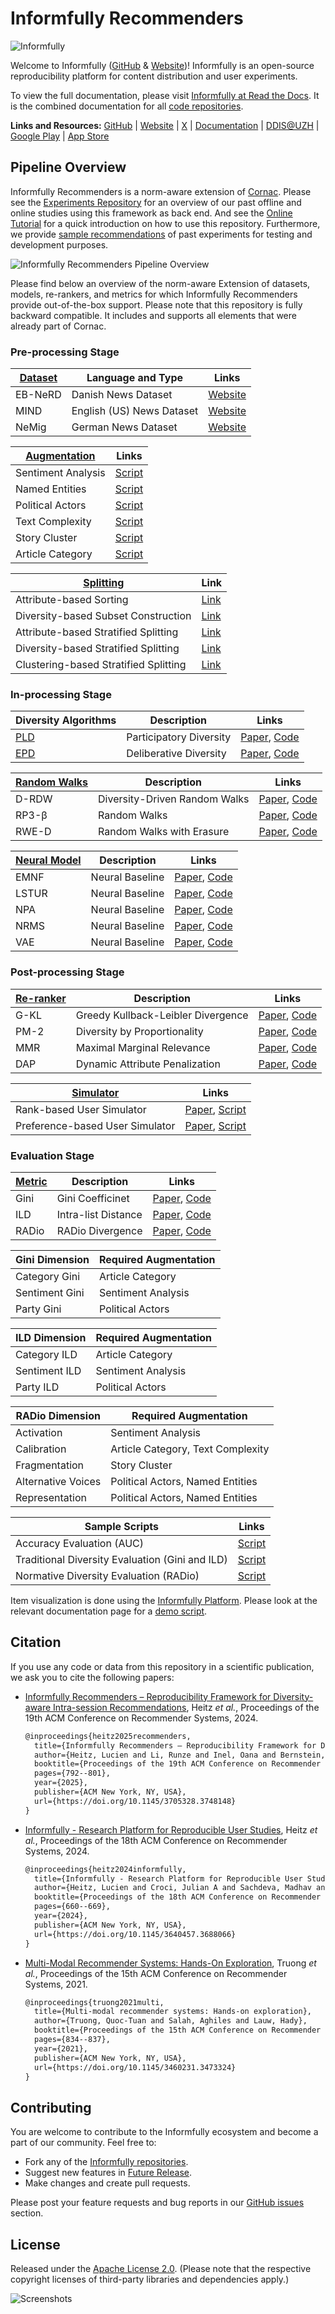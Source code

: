 # Informfully Recommenders

![Informfully](https://raw.githubusercontent.com/Informfully/Documentation/main/docs/source/img/logo_banner.png)

Welcome to Informfully ([GitHub](https://github.com/orgs/Informfully) & [Website](https://informfully.ch/))!
Informfully is an open-source reproducibility platform for content distribution and user experiments.

To view the full documentation, please visit [Informfully at Read the Docs](https://informfully.readthedocs.io/).
It is the combined documentation for all [code repositories](https://github.com/orgs/Informfully/repositories).

**Links and Resources:** [GitHub](https://github.com/orgs/Informfully) | [Website](https://informfully.ch) | [X](https://x.com/informfully) | [Documentation](https://informfully.readthedocs.io) | [DDIS@UZH](https://www.ifi.uzh.ch/en/ddis.html) | [Google Play](https://play.google.com/store/apps/details?id=ch.uzh.ifi.news) | [App Store](https://apps.apple.com/us/app/informfully/id1460234202)

## Pipeline Overview

Informfully Recommenders is a norm-aware extension of [Cornac](https://github.com/PreferredAI/cornac).
Please see the [Experiments Repository](https://github.com/Informfully/Experiments) for an overview of our past offline and online studies using this framework as back end.
And see the [Online Tutorial](https://github.com/Informfully/Experiments/tree/main/experiments/tutorial) for a quick introduction on how to use this repository.
Furthermore, we provide [sample recommendations](https://github.com/Informfully/Experiments/tree/main/experiments/recsys_2025/final_recommendations) of past experiments for testing and development purposes.

![Informfully Recommenders Pipeline Overview](https://raw.githubusercontent.com/Informfully/Documentation/refs/heads/main/docs/source/uml/framework_extension_v4.2.png)

Please find below an overview of the norm-aware Extension of datasets, models, re-rankers, and metrics for which Informfully Recommenders provide out-of-the-box support.
Please note that this repository is fully backward compatible.
It includes and supports all elements that were already part of Cornac.

### Pre-processing Stage

| [Dataset](https://informfully.readthedocs.io/en/latest/loading.html) | Language and Type | Links |
|-|-|-|
| EB-NeRD | Danish News Dataset | [Website](https://recsys.eb.dk) |
| MIND | English (US) News Dataset | [Website](https://msnews.github.io) |
| NeMig | German News Dataset | [Website](https://github.com/andreeaiana/nemig) |

| [Augmentation](https://informfully.readthedocs.io/en/latest/augmentation.html) | Links |
|-|-|
| Sentiment Analysis | [Script](https://github.com/Informfully/Recommenders/blob/main/cornac/augmentation/sentiment.py) |
| Named Entities | [Script](https://github.com/Informfully/Recommenders/blob/main/cornac/augmentation/enrich_ne.py) |
| Political Actors | [Script](https://github.com/Informfully/Recommenders/blob/main/cornac/augmentation/party.py) |
| Text Complexity | [Script](https://github.com/Informfully/Recommenders/blob/main/cornac/augmentation/readability.py) |
| Story Cluster | [Script](https://github.com/Informfully/Recommenders/blob/main/cornac/augmentation/story.py) |
| Article Category | [Script](https://github.com/Informfully/Recommenders/blob/main/cornac/augmentation/category.py) |

| [Splitting](https://informfully.readthedocs.io/en/latest/splitting.html) | Link |
|-|-|
| Attribute-based Sorting | [Link](https://github.com/Informfully/Recommenders/blob/main/cornac/eval_methods/stratified_split_diversity.py) |
| Diversity-based Subset Construction | [Link](https://github.com/Informfully/Recommenders/blob/main/cornac/eval_methods/stratified_split_diversity.py) |
| Attribute-based Stratified Splitting | [Link](https://github.com/Informfully/Recommenders/blob/main/cornac/eval_methods/stratified_split_diversity.py) |
| Diversity-based Stratified Splitting | [Link](https://github.com/Informfully/Recommenders/blob/main/cornac/eval_methods/stratified_split_diversity.py) |
| Clustering-based Stratified Splitting | [Link](https://github.com/Informfully/Recommenders/blob/main/cornac/eval_methods/stratified_split_diversity.py) |

### In-processing Stage

| Diversity Algorithms | Description | Links |
|-|-|-|
| [PLD](https://informfully.readthedocs.io/en/latest/participatory.html) | Participatory Diversity | [Paper](https://www.tandfonline.com/doi/full/10.1080/21670811.2021.2021804), [Code](https://github.com/Informfully/Recommenders/tree/main/cornac/models/pld) |
| [EPD](https://informfully.readthedocs.io/en/latest/deliberative.html) | Deliberative Diversity  | [Paper](https://dl.acm.org/doi/abs/10.1145/3604915.3608834), [Code](https://github.com/Informfully/Recommenders/tree/main/cornac/models/epd) |

| [Random Walks](https://informfully.readthedocs.io/en/latest/randomwalks.html) | Description | Links |
|-|-|-|
| D-RDW | Diversity-Driven Random Walks | [Paper](https://doi.org/10.1145/3705328.3748016), [Code](https://github.com/Informfully/Recommenders/tree/main/cornac/models/drdw) |
| RP3-β | Random Walks | [Paper](https://dl.acm.org/doi/abs/10.1145/2792838.2800180), [Code](https://github.com/Informfully/Recommenders/tree/main/cornac/models/rp3_beta) |
| RWE-D | Random Walks with Erasure | [Paper](https://dl.acm.org/doi/abs/10.1145/3442381.3449970), [Code](https://github.com/Informfully/Recommenders/tree/main/cornac/models/rwe_d) |

| [Neural Model](https://informfully.readthedocs.io/en/latest/neural.html) | Description | Links |
|-|-|-|
| EMNF | Neural Baseline | [Paper](https://dl.acm.org/doi/abs/10.1145/3373807), [Code](https://github.com/Informfully/Recommenders/tree/main/cornac/models/enmf) |
| LSTUR | Neural Baseline | [Paper](https://aclanthology.org/P19-1033), [Code](https://github.com/Informfully/Recommenders/tree/main/cornac/models/lstur) |
| NPA | Neural Baseline | [Paper](https://dl.acm.org/doi/abs/10.1145/3292500.3330665), [Code](https://github.com/Informfully/Recommenders/tree/main/cornac/models/npa) |
| NRMS | Neural Baseline | [Paper](https://aclanthology.org/D19-1671), [Code](https://github.com/Informfully/Recommenders/tree/main/cornac/models/nrms) |
| VAE | Neural Baseline | [Paper](https://dl.acm.org/doi/abs/10.1145/3178876.3186150), [Code](https://github.com/Informfully/Recommenders/tree/main/cornac/models/dae) |

### Post-processing Stage

| [Re-ranker](https://informfully.readthedocs.io/en/latest/reranker.html) | Description | Links |
|-|-|-|
| G-KL | Greedy Kullback-Leibler Divergence | [Paper](https://github.com/Informfully/Recommenders/tree/main/cornac/rerankers/greedy_kl), [Code](https://github.com/Informfully/Recommenders/blob/main/cornac/metrics/diversity.py) |
| PM-2 | Diversity by Proportionality | [Paper](https://dl.acm.org/doi/abs/10.1145/2348283.2348296), [Code](https://github.com/Informfully/Recommenders/tree/main/cornac/rerankers/pm2) |
| MMR | Maximal Marginal Relevance | [Paper](https://dl.acm.org/doi/pdf/10.1145/290941.291025), [Code](https://github.com/Informfully/Recommenders/tree/main/cornac/rerankers/mmr) |
| DAP | Dynamic Attribute Penalization | [Paper](https://doi.org/10.1145/3705328.3748016), [Code](https://github.com/Informfully/Recommenders/tree/main/cornac/rerankers/dynamic_attribute_penalization) |

| [Simulator](https://informfully.readthedocs.io/en/latest/simulator.html) | Links |
|-|-|
| Rank-based User Simulator | [Paper](https://doi.org/10.1145/3705328.3748016), [Script](https://github.com/Informfully/Recommenders/blob/main/cornac/rerankers/user_simulator.py) |
| Preference-based User Simulator | [Paper](https://doi.org/10.1145/3705328.3748016), [Script](https://github.com/Informfully/Recommenders/blob/main/cornac/rerankers/user_simulator.py) |

### Evaluation Stage

| [Metric](https://informfully.readthedocs.io/en/latest/metrics.html) | Description | Links |
|-|-|-|
| Gini | Gini Coefficinet | [Paper](https://link.springer.com/chapter/10.1007/978-1-0716-2197-4_16), [Code](https://github.com/Informfully/Recommenders/blob/main/cornac/metrics/diversity.py) |
| ILD | Intra-list Distance | [Paper](https://api.semanticscholar.org/CorpusID:11075976), [Code](https://github.com/Informfully/Recommenders/blob/main/cornac/metrics/diversity.py) |
| RADio | RADio Divergence | [Paper](https://dl.acm.org/doi/abs/10.1145/3523227.3546780), [Code](https://github.com/Informfully/Recommenders/blob/main/cornac/metrics/diversity.py) |

| Gini Dimension | Required Augmentation |
|-|-|
| Category Gini | Article Category |
| Sentiment Gini | Sentiment Analysis |
| Party Gini | Political Actors |

| ILD Dimension | Required Augmentation |
|-|-|
| Category ILD | Article Category |
| Sentiment ILD | Sentiment Analysis |
| Party ILD | Political Actors |

| RADio Dimension | Required Augmentation |
|-|-|
| Activation | Sentiment Analysis |
| Calibration | Article Category, Text Complexity |
| Fragmentation | Story Cluster |
| Alternative Voices | Political Actors, Named Entities |
| Representation | Political Actors, Named Entities |

| Sample Scripts | Links |
|-|-|
| Accuracy Evaluation (AUC) | [Script](https://github.com/Informfully/Experiments/tree/main/experiments/recsys_2025/evaluation_scripts/check_accuracy) |
| Traditional Diversity Evaluation (Gini and ILD) | [Script](https://github.com/Informfully/Experiments/blob/main/experiments/recsys_2025/evaluation_scripts/check_diversity/check_diversity.py) |
| Normative Diversity Evaluation (RADio) | [Script](https://github.com/Informfully/Experiments/tree/main/experiments/recsys_2025/evaluation_scripts/check_ntd) |

Item visualization is done using the [Informfully Platform](https://github.com/Informfully/Platform).
Please look at the relevant documentation page for a [demo script](https://informfully.readthedocs.io/en/latest/recommendations.html).

## Citation

If you use any code or data from this repository in a scientific publication, we ask you to cite the following papers:

* [Informfully Recommenders – Reproducibility Framework for Diversity-aware Intra-session Recommendations](https://doi.org/10.1145/3705328.3748148), Heitz *et al.*, Proceedings of the 19th ACM Conference on Recommender Systems, 2024.

  ```tex
  @inproceedings{heitz2025recommenders,
    title={Informfully Recommenders – Reproducibility Framework for Diversity-aware Intra-session Recommendations},
    author={Heitz, Lucien and Li, Runze and Inel, Oana and Bernstein, Abraham},
    booktitle={Proceedings of the 19th ACM Conference on Recommender Systems},
    pages={792--801},
    year={2025},
    publisher={ACM New York, NY, USA},
    url={https://doi.org/10.1145/3705328.3748148}
  }
  ```
  
* [Informfully - Research Platform for Reproducible User Studies](https://doi.org/10.1145/3640457.3688066), Heitz *et al.*, Proceedings of the 18th ACM Conference on Recommender Systems, 2024.

  ```tex
  @inproceedings{heitz2024informfully,
    title={Informfully - Research Platform for Reproducible User Studies},
    author={Heitz, Lucien and Croci, Julian A and Sachdeva, Madhav and Bernstein, Abraham},
    booktitle={Proceedings of the 18th ACM Conference on Recommender Systems},
    pages={660--669},
    year={2024},
    publisher={ACM New York, NY, USA},
    url={https://doi.org/10.1145/3640457.3688066}
  }
  ```
  
* [Multi-Modal Recommender Systems: Hands-On Exploration](https://doi.org/10.1145/3460231.3473324), Truong *et al.*, Proceedings of the 15th ACM Conference on Recommender Systems, 2021.

  ```tex
  @inproceedings{truong2021multi,
    title={Multi-modal recommender systems: Hands-on exploration},
    author={Truong, Quoc-Tuan and Salah, Aghiles and Lauw, Hady},
    booktitle={Proceedings of the 15th ACM Conference on Recommender Systems},
    pages={834--837},
    year={2021},
    publisher={ACM New York, NY, USA},
    url={https://doi.org/10.1145/3460231.3473324}
  }

## Contributing

You are welcome to contribute to the Informfully ecosystem and become a part of our community.
Feel free to:

* Fork any of the [Informfully repositories](https://github.com/Informfully/Documentation).
* Suggest new features in [Future Release](https://github.com/orgs/Informfully/projects/1).
* Make changes and create pull requests.

Please post your feature requests and bug reports in our [GitHub issues](https://github.com/Informfully/Documentation/issues) section.

## License

Released under the [Apache License 2.0](LICENSE). (Please note that the respective copyright licenses of third-party libraries and dependencies apply.)

![Screenshots](https://raw.githubusercontent.com/Informfully/Documentation/main/docs/source/img/app_screens.png)

